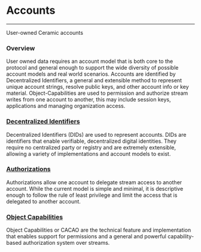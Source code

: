 # **Accounts**
---

User-owned Ceramic accounts

### **Overview**

User owned data requires an account model that is both core to the protocol and general enough to support the wide diversity of possible account models and real world scenarios. Accounts are identified by Decentralized Identifiers, a general and extensible method to represent unique account strings, resolve public keys, and other account info or key material. Object-Capabilities are used to permission and authorize stream writes from one account to another, this may include session keys, applications and managing organization access. 

### [**Decentralized Identifiers**](decentralized-identifiers.md)

Decentralized Identifiers (DIDs) are used to represent accounts. DIDs are identifiers that enable verifiable, decentralized digital identities. They require no centralized party or registry and are extremely extensible, allowing a variety of implementations and account models to exist. 

### [**Authorizations**](authorizations.md)

Authorizations allow one account to delegate stream access to another account. While the current model is simple and minimal, it is descriptive enough to follow the rule of least privilege and limit the access that is delegated to another account. 

### [**Object Capabilities**](object-capabilities.md)

Object Capabilities or CACAO are the technical feature and implementation that enables support for permissions and a general and powerful capability-based authorization system over streams.
